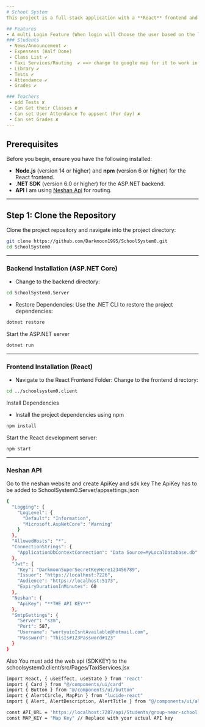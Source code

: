 ```yaml
---
# School System
This project is a full-stack application with a **React** frontend and an **ASP.NET Core** backend.The idea was simple Do everything a school needs in simple project.

## Features
- A multi Login Feature (When login will Choose the user based on the link) ✘
### Students
 - News/Announcement ✔
 - Expensess (Half Done)
 - Class List ✔
 - Taxi Services/Routing  ✔ ==> change to google map for it to work in the whole world 
 - Library ✔
 - Tests ✔
 - Attendance ✔
 - Grades ✔

### Teachers
 - add Tests ✘
 - Can Get their Classes ✘
 - Can set User Attendance To appsent (For day) ✘
 - Can set Grades ✘
---
```

## Prerequisites

Before you begin, ensure you have the following installed:

- **Node.js** (version 14 or higher) and **npm** (version 6 or higher) for the React frontend.
- **.NET SDK** (version 6.0 or higher) for the ASP.NET backend.
- **API** I am using [Neshan Api](https://platform.neshan.org/sdk/) for routing. 
---

## Step 1: Clone the Repository

Clone the project repository and navigate into the project directory:

```bash
git clone https://github.com/Darkmoon1995/SchoolSystem0.git
cd SchoolSystem0
```
---
### Backend Installation (ASP.NET Core)
 - Change to the backend directory:
 ```bash
cd SchoolSystem0.Server
```
 - Restore Dependencies:
Use the .NET CLI to restore the project dependencies:

```bash
dotnet restore
```
Start the ASP.NET server
```bash
dotnet run
```
---
### Frontend Installation (React)
- Navigate to the React Frontend Folder:
Change to the frontend directory:
```bash 
cd ../schoolsystem0.client
```

Install Dependencies
- Install the project dependencies using npm
```bash
npm install
```
Start the React development server:
```bash
npm start
```
---
### Neshan API
 Go to the neshan website and create ApiKey and sdk key
The ApiKey has to be added to SchoolSystem0.Server/appsettings.json
```bash 
{
  "Logging": {
    "LogLevel": {
      "Default": "Information",
      "Microsoft.AspNetCore": "Warning"
    }
  },
  "AllowedHosts": "*",
  "ConnectionStrings": {
    "ApplicationDbContextConnection": "Data Source=MyLocalDatabase.db"
  },
  "Jwt": {
    "Key": "DarkmoonSuperSecretKeyHere123456789",
    "Issuer": "https://localhost:7226",
    "Audience": "https://localhost:5173",
    "ExpiryDurationInMinutes": 60
  },
  "Neshan": {
    "ApiKey": "**THE API KEY**"
  },
  "SmtpSettings": {
    "Server": "szm",
    "Port": 587,
    "Username": "wertyuioIsntAvailable@hotmail.com",
    "Password": "ThisIs#123Password#123"
  }
}

```
Also You must add the web.api (SDKKEY) to the schoolsystem0.client/src/Pages/TaxiServices.jsx

```bash 
import React, { useEffect, useState } from 'react'
import { Card } from "@/components/ui/card"
import { Button } from "@/components/ui/button"
import { AlertCircle, MapPin } from "lucide-react"
import { Alert, AlertDescription, AlertTitle } from "@/components/ui/alert"

const API_URL = 'https://localhost:7287/api/Students/group-near-school'
const MAP_KEY = "Map Key" // Replace with your actual API key

```

